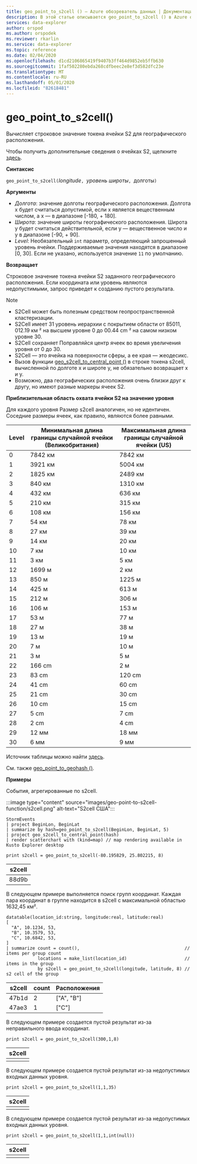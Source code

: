 ```yaml
---
title: geo_point_to_s2cell () — Azure обозреватель данных | Документация Майкрософт
description: В этой статье описывается geo_point_to_s2cell () в Azure обозреватель данных.
services: data-explorer
author: orspod
ms.author: orspodek
ms.reviewer: rkarlin
ms.service: data-explorer
ms.topic: reference
ms.date: 02/04/2020
ms.openlocfilehash: d1cd2106865419f9407b3ff464d9852eb5ffb630
ms.sourcegitcommit: 1faf502280ebda268cdfbeec2e8ef3d582dfc23e
ms.translationtype: MT
ms.contentlocale: ru-RU
ms.lasthandoff: 05/01/2020
ms.locfileid: "82618481"
---
```

# <a name="geo_point_to_s2cell"></a>geo_point_to_s2cell()

Вычисляет строковое значение токена ячейки S2 для географического расположения.

Чтобы получить дополнительные сведения о ячейках S2, щелкните [здесь](http://s2geometry.io/devguide/s2cell_hierarchy).

**Синтаксис**

`geo_point_to_s2cell(`*longitude*`, `*уровень* *широты*`, `долготы`)`

**Аргументы**

* *Долгота*: значение долготы географического расположения. Долгота x будет считаться допустимой, если x является вещественным числом, а x — в диапазоне [-180, + 180]. 
* *Широта*: значение широты географического расположения. Широта y будет считаться действительной, если y — вещественное число и y в диапазоне [-90, + 90]. 
* *Level*: Необязательный `int` параметр, определяющий запрошенный уровень ячейки. Поддерживаемые значения находятся в диапазоне [0, 30]. Если не указано, используется значение `11` по умолчанию.

**Возвращает**

Строковое значение токена ячейки S2 заданного географического расположения. Если координата или уровень являются недопустимыми, запрос приведет к созданию пустого результата.

> [!NOTE]
>
> * S2Cell может быть полезным средством геопространственной кластеризации.
> * S2Cell имеет 31 уровень иерархии с покрытием области от 85011, 012.19 км ² на высшем уровне 0 до 00.44 cm ² на самом низком уровне 30.
> * S2Cell сохраняет Поправляйся центр ячеек во время увеличения уровня от 0 до 30.
> * S2Cell — это ячейка на поверхности сферы, а ее края — жеодесикс.
> * Вызов функции [geo_s2cell_to_central_point ()](geo-s2cell-to-central-point-function.md) в строке токена s2cell, вычисленной по долготе x и широте y, не обязательно возвращает x и y.
> * Возможно, два географических расположения очень близки друг к другу, но имеют разные маркеры ячеек S2.

**Приблизительная область охвата ячейки S2 на значение уровня**

Для каждого уровня Размер s2cell аналогичен, но не идентичен. Соседние размеры ячеек, как правило, являются более равными.

|Level|Минимальная длина границы случайной ячейки (Великобритания)|Максимальная длина границы случайной ячейки (US)|
|--|--|--|
|0|7842 км|7842 км|
|1|3921 км|5004 км|
|2|1825 км|2489 км|
|3|840 км|1310 км|
|4|432 км|636 км|
|5|210 км|315 км|
|6|108 км|156 км|
|7|54 км|78 км|
|8|27 км|39 км|
|9|14 км|20 км|
|10|7 км|10 км|
|11|3 км|5 км|
|12|1699 м|2 км|
|13|850 м|1225 м|
|14|425 м|613 м|
|15|212 м|306 м|
|16|106 м|153 м|
|17|53 м|77 м|
|18|27 м|38 м|
|19|13 м|19 м|
|20|7 м|10 м|
|21|3 м|5 м|
|22|166 cm|2 м|
|23|83 cm|120 cm|
|24|41 cm|60 cm|
|25|21 cm|30 cm|
|26|10 cm|15 cm|
|27|5 cm|7 cm|
|28|2 cm|4 cm|
|29|12 мм|18 мм|
|30|6 мм|9 мм|

Источник таблицы можно найти [здесь](http://s2geometry.io/resources/s2cell_statistics).

См. также [geo_point_to_geohash ()](geo-point-to-geohash-function.md).

**Примеры**

События, агрегированные по s2cell.

:::image type="content" source="images/geo-point-to-s2cell-function/s2cell.png" alt-text="S2cell США":::

```kusto
StormEvents
| project BeginLon, BeginLat
| summarize by hash=geo_point_to_s2cell(BeginLon, BeginLat, 5)
| project geo_s2cell_to_central_point(hash)
| render scatterchart with (kind=map) // map rendering available in Kusto Explorer desktop
```

```kusto
print s2cell = geo_point_to_s2cell(-80.195829, 25.802215, 8)
```

| s2cell |
|--------|
| 88d9b  |

В следующем примере выполняется поиск групп координат. Каждая пара координат в группе находится в s2cell с максимальной областью 1632,45 км².
```kusto
datatable(location_id:string, longitude:real, latitude:real)
[
  "A", 10.1234, 53,
  "B", 10.3579, 53,
  "C", 10.6842, 53,
]
| summarize count = count(),                                        // items per group count
            locations = make_list(location_id)                      // items in the group
            by s2cell = geo_point_to_s2cell(longitude, latitude, 8) // s2 cell of the group
```

| s2cell | count | Расположения |
|--------|-------|-----------|
| 47b1d  | 2     | ["A", "B"] |
| 47ae3  | 1     | ["C"]     |

В следующем примере создается пустой результат из-за неправильного ввода координат.
```kusto
print s2cell = geo_point_to_s2cell(300,1,8)
```

| s2cell |
|--------|
|        |

В следующем примере создается пустой результат из-за недопустимых входных данных уровня.
```kusto
print s2cell = geo_point_to_s2cell(1,1,35)
```

| s2cell |
|--------|
|        |

В следующем примере создается пустой результат из-за недопустимых входных данных уровня.
```kusto
print s2cell = geo_point_to_s2cell(1,1,int(null))
```

| s2cell |
|--------|
|        |